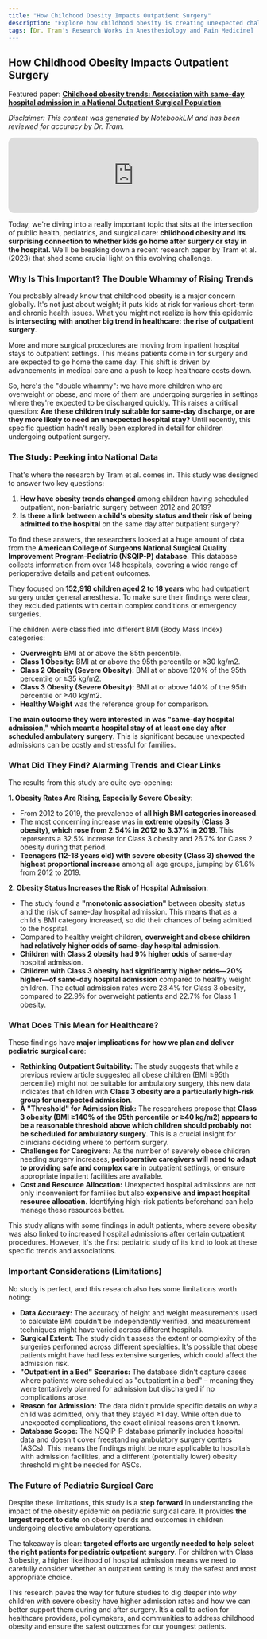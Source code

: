 ```yaml
---
title: "How Childhood Obesity Impacts Outpatient Surgery"
description: "Explore how childhood obesity is creating unexpected challenges in outpatient surgery. New research reveals that severely obese children are 20% more likely to need hospital admission after same-day procedures, with Class 3 obesity rates rising 32.5% from 2012-2019. Discover what this means for surgical planning and patient safety."
tags: [Dr. Tram's Research Works in Anesthesiology and Pain Medicine]
---
```

## How Childhood Obesity Impacts Outpatient Surgery

Featured paper: [**Childhood obesity trends: Association with same-day hospital admission in a National Outpatient Surgical Population**](https://doi.org/10.1111/pan.14617)

*Disclaimer: This content was generated by NotebookLM and has been reviewed for accuracy by Dr. Tram.*

<div align="center">
    <iframe data-testid="embed-iframe" style="border-radius:12px" src="https://open.spotify.com/embed/episode/5KDlSUhM7cAS9K4CDzIzUl?utm_source=generator&theme=0" width="100%" height="152" frameBorder="0" allowfullscreen="" allow="autoplay; clipboard-write; encrypted-media; fullscreen; picture-in-picture" loading="lazy"></iframe>
</div>

Today, we're diving into a really important topic that sits at the intersection of public health, pediatrics, and surgical care: **childhood obesity and its surprising connection to whether kids go home after surgery or stay in the hospital.** We'll be breaking down a recent research paper by Tram et al. (2023) that shed some crucial light on this evolving challenge.

### Why Is This Important? The Double Whammy of Rising Trends

You probably already know that childhood obesity is a major concern globally. It's not just about weight; it puts kids at risk for various short-term and chronic health issues. What you might not realize is how this epidemic is **intersecting with another big trend in healthcare: the rise of outpatient surgery**.

More and more surgical procedures are moving from inpatient hospital stays to outpatient settings. This means patients come in for surgery and are expected to go home the same day. This shift is driven by advancements in medical care and a push to keep healthcare costs down.

So, here's the "double whammy": we have more children who are overweight or obese, and more of them are undergoing surgeries in settings where they're expected to be discharged quickly. This raises a critical question: **Are these children truly suitable for same-day discharge, or are they more likely to need an unexpected hospital stay?** Until recently, this specific question hadn't really been explored in detail for children undergoing outpatient surgery.

### The Study: Peeking into National Data

That's where the research by Tram et al. comes in. This study was designed to answer two key questions:
1.  **How have obesity trends changed** among children having scheduled outpatient, non-bariatric surgery between 2012 and 2019?
2.  **Is there a link between a child's obesity status and their risk of being admitted to the hospital** on the same day after outpatient surgery?

To find these answers, the researchers looked at a huge amount of data from the **American College of Surgeons National Surgical Quality Improvement Program-Pediatric (NSQIP-P) database**. This database collects information from over 148 hospitals, covering a wide range of perioperative details and patient outcomes.

They focused on **152,918 children aged 2 to 18 years** who had outpatient surgery under general anesthesia. To make sure their findings were clear, they excluded patients with certain complex conditions or emergency surgeries.

The children were classified into different BMI (Body Mass Index) categories:
*   **Overweight:** BMI at or above the 85th percentile.
*   **Class 1 Obesity:** BMI at or above the 95th percentile or ≥30 kg/m2.
*   **Class 2 Obesity (Severe Obesity):** BMI at or above 120% of the 95th percentile or ≥35 kg/m2.
*   **Class 3 Obesity (Severe Obesity):** BMI at or above 140% of the 95th percentile or ≥40 kg/m2.
*   **Healthy Weight** was the reference group for comparison.

**The main outcome they were interested in was "same-day hospital admission," which meant a hospital stay of at least one day after scheduled ambulatory surgery**. This is significant because unexpected admissions can be costly and stressful for families.

### What Did They Find? Alarming Trends and Clear Links

The results from this study are quite eye-opening:

**1. Obesity Rates Are Rising, Especially Severe Obesity**:
*   From 2012 to 2019, the prevalence of **all high BMI categories increased**.
*   The most concerning increase was in **extreme obesity (Class 3 obesity), which rose from 2.54% in 2012 to 3.37% in 2019**. This represents a 32.5% increase for Class 3 obesity and 26.7% for Class 2 obesity during that period.
*   **Teenagers (12-18 years old) with severe obesity (Class 3) showed the highest proportional increase** among all age groups, jumping by 61.6% from 2012 to 2019.

**2. Obesity Status Increases the Risk of Hospital Admission**:
*   The study found a **"monotonic association"** between obesity status and the risk of same-day hospital admission. This means that as a child's BMI category increased, so did their chances of being admitted to the hospital.
*   Compared to healthy weight children, **overweight and obese children had relatively higher odds of same-day hospital admission**.
*   **Children with Class 2 obesity had 9% higher odds** of same-day hospital admission.
*   **Children with Class 3 obesity had significantly higher odds—20% higher—of same-day hospital admission** compared to healthy weight children. The actual admission rates were 28.4% for Class 3 obesity, compared to 22.9% for overweight patients and 22.7% for Class 1 obesity.

### What Does This Mean for Healthcare?

These findings have **major implications for how we plan and deliver pediatric surgical care**:

*   **Rethinking Outpatient Suitability:** The study suggests that while a previous review article suggested all obese children (BMI ≥95th percentile) might not be suitable for ambulatory surgery, this new data indicates that children with **Class 3 obesity are a particularly high-risk group for unexpected admission**.
*   **A "Threshold" for Admission Risk:** The researchers propose that **Class 3 obesity (BMI ≥140% of the 95th percentile or ≥40 kg/m2) appears to be a reasonable threshold above which children should probably not be scheduled for ambulatory surgery**. This is a crucial insight for clinicians deciding where to perform surgery.
*   **Challenges for Caregivers:** As the number of severely obese children needing surgery increases, **perioperative caregivers will need to adapt to providing safe and complex care** in outpatient settings, or ensure appropriate inpatient facilities are available.
*   **Cost and Resource Allocation:** Unexpected hospital admissions are not only inconvenient for families but also **expensive and impact hospital resource allocation**. Identifying high-risk patients beforehand can help manage these resources better.

This study aligns with some findings in adult patients, where severe obesity was also linked to increased hospital admissions after certain outpatient procedures. However, it's the first pediatric study of its kind to look at these specific trends and associations.

### Important Considerations (Limitations)

No study is perfect, and this research also has some limitations worth noting:
*   **Data Accuracy:** The accuracy of height and weight measurements used to calculate BMI couldn't be independently verified, and measurement techniques might have varied across different hospitals.
*   **Surgical Extent:** The study didn't assess the extent or complexity of the surgeries performed across different specialties. It's possible that obese patients might have had less extensive surgeries, which could affect the admission risk.
*   **"Outpatient in a Bed" Scenarios:** The database didn't capture cases where patients were scheduled as "outpatient in a bed" – meaning they were tentatively planned for admission but discharged if no complications arose.
*   **Reason for Admission:** The data didn't provide specific details on *why* a child was admitted, only that they stayed ≥1 day. While often due to unexpected complications, the exact clinical reasons aren't known.
*   **Database Scope:** The NSQIP-P database primarily includes hospital data and doesn't cover freestanding ambulatory surgery centers (ASCs). This means the findings might be more applicable to hospitals with admission facilities, and a different (potentially lower) obesity threshold might be needed for ASCs.

### The Future of Pediatric Surgical Care

Despite these limitations, this study is a **step forward** in understanding the impact of the obesity epidemic on pediatric surgical care. It provides **the largest report to date** on obesity trends and outcomes in children undergoing elective ambulatory operations.

The takeaway is clear: **targeted efforts are urgently needed to help select the right patients for pediatric outpatient surgery**. For children with Class 3 obesity, a higher likelihood of hospital admission means we need to carefully consider whether an outpatient setting is truly the safest and most appropriate choice.

This research paves the way for future studies to dig deeper into *why* children with severe obesity have higher admission rates and how we can better support them during and after surgery. It’s a call to action for healthcare providers, policymakers, and communities to address childhood obesity and ensure the safest outcomes for our youngest patients.